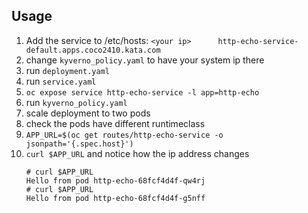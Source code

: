 ## Usage

1. Add the service to /etc/hosts: `<your ip>      http-echo-service-default.apps.coco2410.kata.com`
2. change `kyverno_policy.yaml` to have your system ip there
3. run `deployment.yaml`
4. run `service.yaml`
5. `oc expose service http-echo-service -l app=http-echo`
6. run `kyverno_policy.yaml`
7. scale deployment to two pods
8. check the pods have different runtimeclass
9. `APP_URL=$(oc get routes/http-echo-service -o jsonpath='{.spec.host}')`
10. `curl $APP_URL` and notice how the ip address changes
	```
	# curl $APP_URL
	Hello from pod http-echo-68fcf4d4f-qw4rj
	# curl $APP_URL
	Hello from pod http-echo-68fcf4d4f-g5nff
	```